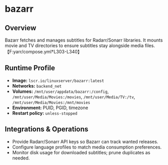<!--
title: bazarr
description:
published: true
date: 2025-10-19T08:57:42Z
tags:
editor: markdown
-->

# bazarr

## Overview
Bazarr fetches and manages subtitles for Radarr/Sonarr libraries. It mounts movie and TV directories to ensure subtitles stay alongside media files.【F:yarr/compose.yml†L303-L340】

## Runtime Profile
- **Image:** `lscr.io/linuxserver/bazarr:latest`
- **Networks:** `backend_net`
- **Volumes:** `/mnt/user/appdata/bazarr:/config`, `/mnt/user/Media/Movies:/movies`, `/mnt/user/Media/TV:/tv`, `/mnt/user/Media/Movies:/mnt/movies`
- **Environment:** PUID, PGID, timezone
- **Restart policy:** `unless-stopped`

## Integrations & Operations
- Provide Radarr/Sonarr API keys so Bazarr can track wanted releases.
- Configure language profiles to match media consumption preferences.
- Monitor disk usage for downloaded subtitles; prune duplicates as needed.
